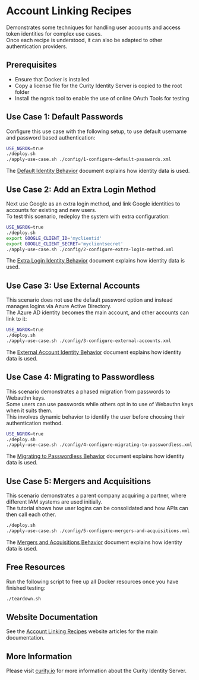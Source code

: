 # Account Linking Recipes

Demonstrates some techniques for handling user accounts and access token identities for complex use cases.\
Once each recipe is understood, it can also be adapted to other authentication providers.

## Prerequisites

- Ensure that Docker is installed 
- Copy a license file for the Curity Identity Server is copied to the root folder
- Install the ngrok tool to enable the use of online OAuth Tools for testing

## Use Case 1: Default Passwords

Configure this use case with the following setup, to use default username and password based authentication:

```bash
USE_NGROK=true
./deploy.sh
./apply-use-case.sh ./config/1-configure-default-passwords.xml
```

The [Default Identity Behavior](doc/1-default-behavior.md) document explains how identity data is used.

## Use Case 2: Add an Extra Login Method

Next use Google as an extra login method, and link Google identities to accounts for existing and new users.\
To test this scenario, redeploy the system with extra configuration:

```bash
USE_NGROK=true
./deploy.sh
export GOOGLE_CLIENT_ID='myclientid'
export GOOGLE_CLIENT_SECRET='myclientsecret'
./apply-use-case.sh ./config/2-configure-extra-login-method.xml
```

The [Extra Login Identity Behavior](doc/2-extra-login-behavior.md) document explains how identity data is used.

## Use Case 3: Use External Accounts

This scenario does not use the default password option and instead manages logins via Azure Active Directory.\
The Azure AD identity becomes the main account, and other accounts can link to it:

```bash
USE_NGROK=true
./deploy.sh
./apply-use-case.sh ./config/3-configure-external-accounts.xml
```

The [External Account Identity Behavior](doc/3-external-account-behavior.md) document explains how identity data is used.

## Use Case 4: Migrating to Passwordless

This scenario demonstrates a phased migration from passwords to Webauthn keys.\
Some users can use passwords while others opt in to use of Webauthn keys when it suits them.\
This involves dynamic behavior to identify the user before choosing their authentication method.

```bash
USE_NGROK=true
./deploy.sh
./apply-use-case.sh ./config/4-configure-migrating-to-passwordless.xml
```

The [Migrating to Passwordless Behavior](doc/4-migrating-to-passwordless-behavior.md) document explains how identity data is used.

## Use Case 5: Mergers and Acquisitions

This scenario demonstrates a parent company acquiring a partner, where different IAM systems are used initially.\
The tutorial shows how user logins can be consolidated and how APIs can then call each other.

```bash
./deploy.sh
./apply-use-case.sh ./config/5-configure-mergers-and-acquisitions.xml
```

The [Mergers and Acquisitions Behavior](doc/5-mergers-and-acquisitions-behavior.md) document explains how identity data is used.

## Free Resources

Run the following script to free up all Docker resources once you have finished testing:

```bash
./teardown.sh
```

## Website Documentation

See the [Account Linking Recipes](https://curity.io/resources/learn/account-linking-recipes) website articles for the main documentation.

## More Information

Please visit [curity.io](https://curity.io/) for more information about the Curity Identity Server.


